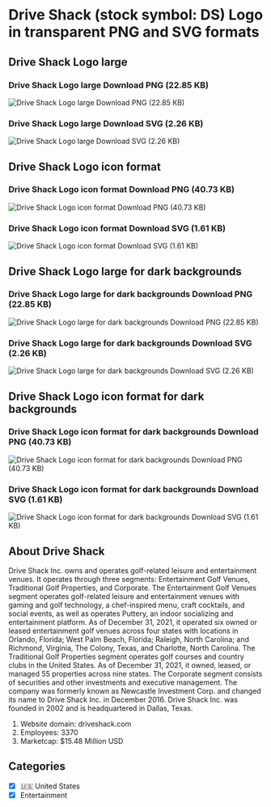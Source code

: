 # Drive Shack (stock symbol: DS) Logo in transparent PNG and SVG formats

## Drive Shack Logo large

### Drive Shack Logo large Download PNG (22.85 KB)

![Drive Shack Logo large Download PNG (22.85 KB)](/img/orig/DS_BIG-c599d922.png)

### Drive Shack Logo large Download SVG (2.26 KB)

![Drive Shack Logo large Download SVG (2.26 KB)](/img/orig/DS_BIG-1e460b4f.svg)

## Drive Shack Logo icon format

### Drive Shack Logo icon format Download PNG (40.73 KB)

![Drive Shack Logo icon format Download PNG (40.73 KB)](/img/orig/DS-d7142ed2.png)

### Drive Shack Logo icon format Download SVG (1.61 KB)

![Drive Shack Logo icon format Download SVG (1.61 KB)](/img/orig/DS-87191a3f.svg)

## Drive Shack Logo large for dark backgrounds

### Drive Shack Logo large for dark backgrounds Download PNG (22.85 KB)

![Drive Shack Logo large for dark backgrounds Download PNG (22.85 KB)](/img/orig/DS_BIG.D-66cc734f.png)

### Drive Shack Logo large for dark backgrounds Download SVG (2.26 KB)

![Drive Shack Logo large for dark backgrounds Download SVG (2.26 KB)](/img/orig/DS_BIG.D-355a3568.svg)

## Drive Shack Logo icon format for dark backgrounds

### Drive Shack Logo icon format for dark backgrounds Download PNG (40.73 KB)

![Drive Shack Logo icon format for dark backgrounds Download PNG (40.73 KB)](/img/orig/DS.D-25d83a68.png)

### Drive Shack Logo icon format for dark backgrounds Download SVG (1.61 KB)

![Drive Shack Logo icon format for dark backgrounds Download SVG (1.61 KB)](/img/orig/DS.D-05d64577.svg)

## About Drive Shack

Drive Shack Inc. owns and operates golf-related leisure and entertainment venues. It operates through three segments: Entertainment Golf Venues, Traditional Golf Properties, and Corporate. The Entertainment Golf Venues segment operates golf-related leisure and entertainment venues with gaming and golf technology, a chef-inspired menu, craft cocktails, and social events, as well as operates Puttery, an indoor socializing and entertainment platform. As of December 31, 2021, it operated six owned or leased entertainment golf venues across four states with locations in Orlando, Florida; West Palm Beach, Florida; Raleigh, North Carolina; and Richmond, Virginia, The Colony, Texas, and Charlotte, North Carolina. The Traditional Golf Properties segment operates golf courses and country clubs in the United States. As of December 31, 2021, it owned, leased, or managed 55 properties across nine states. The Corporate segment consists of securities and other investments and executive management. The company was formerly known as Newcastle Investment Corp. and changed its name to Drive Shack Inc. in December 2016. Drive Shack Inc. was founded in 2002 and is headquartered in Dallas, Texas.

1. Website domain: driveshack.com
2. Employees: 3370
3. Marketcap: $15.48 Million USD


## Categories
- [x] 🇺🇸 United States
- [x] Entertainment
